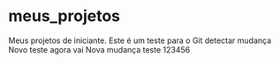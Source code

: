 # meus_projetos
Meus projetos de iniciante.
Este é um teste para o Git detectar mudança
Novo teste agora vai 
Nova mudança teste 123456
